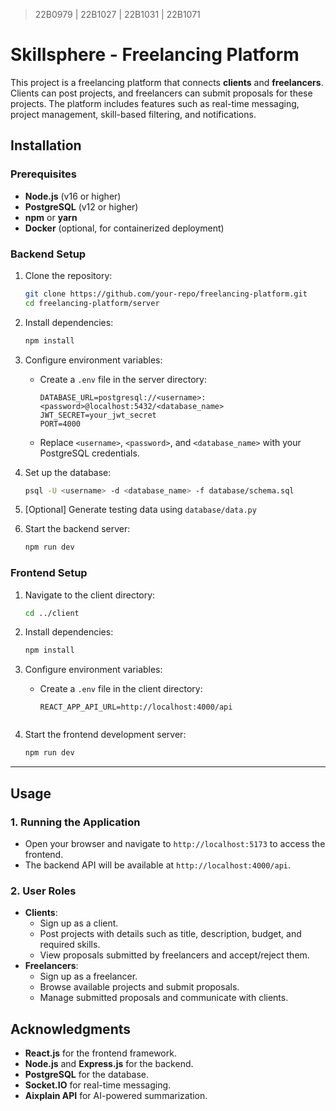 > 22B0979 | 22B1027 | 22B1031 | 22B1071

# **Skillsphere - Freelancing Platform**

This project is a freelancing platform that connects **clients** and **freelancers**. Clients can post projects, and freelancers can submit proposals for these projects. The platform includes features such as real-time messaging, project management, skill-based filtering, and notifications.


## **Installation**

### **Prerequisites**
- **Node.js** (v16 or higher)
- **PostgreSQL** (v12 or higher)
- **npm** or **yarn**
- **Docker** (optional, for containerized deployment)

### **Backend Setup**
1. Clone the repository:
   ```bash
   git clone https://github.com/your-repo/freelancing-platform.git
   cd freelancing-platform/server
   ```

2. Install dependencies:
   ```bash
   npm install
   ```

3. Configure environment variables:
   - Create a `.env` file in the server directory:
     ```env
     DATABASE_URL=postgresql://<username>:<password>@localhost:5432/<database_name>
     JWT_SECRET=your_jwt_secret
     PORT=4000
     ```
   - Replace `<username>`, `<password>`, and `<database_name>` with your PostgreSQL credentials.

4. Set up the database:
   ```bash
   psql -U <username> -d <database_name> -f database/schema.sql
   ```
5. [Optional] Generate testing data using `database/data.py`


6. Start the backend server:
   ```bash
   npm run dev
   ```

### **Frontend Setup**
1. Navigate to the client directory:
   ```bash
   cd ../client
   ```

2. Install dependencies:
   ```bash
   npm install
   ```

3. Configure environment variables:
   - Create a `.env` file in the client directory:
     ```env
     REACT_APP_API_URL=http://localhost:4000/api
   ```

4. Start the frontend development server:
   ```bash
   npm run dev
   ```

---

## **Usage**

### **1. Running the Application**
- Open your browser and navigate to `http://localhost:5173` to access the frontend.
- The backend API will be available at `http://localhost:4000/api`.

### **2. User Roles**
- **Clients**:
  - Sign up as a client.
  - Post projects with details such as title, description, budget, and required skills.
  - View proposals submitted by freelancers and accept/reject them.
- **Freelancers**:
  - Sign up as a freelancer.
  - Browse available projects and submit proposals.
  - Manage submitted proposals and communicate with clients.

## **Acknowledgments**

- **React.js** for the frontend framework.
- **Node.js** and **Express.js** for the backend.
- **PostgreSQL** for the database.
- **Socket.IO** for real-time messaging.
- **Aixplain API** for AI-powered summarization.
